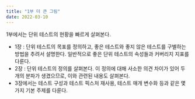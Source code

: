 ```yaml
---
title: "1부 더 큰 그림"
date: 2022-03-10
---
```


1부에서는 단위 테스트의 현황을 빠르게 살펴본다.

* 1장 : 단위 테스트의 목표를 정의하고, 좋은 테스트와 좋지 않은 테스트를 구별하는 방법을 추려서 설명한다. 일반적으로 좋은 단위 테스트의 속성들과 커버리지 지표를 다룬다.
* 2장 : 단위 테스트의 정의를 살펴본다. 이 정의에 대해 사소한 의견 차이가 있어 두 개의 분파가 생겼으므로, 이와 관련된 내용도 살펴본다. 
* 3장에서는 테스트 구성과 테스트 픽스처 재사용, 테스트 매개 변수화 등과 같은 몇 가지 기본 주제를 다룬다.